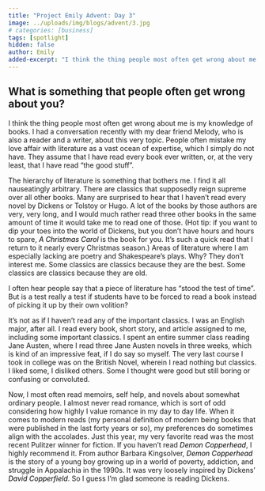 ```yaml
---
title: "Project Emily Advent: Day 3"
image: ../uploads/img/blogs/advent/3.jpg
# categories: [business]
tags: [spotlight]
hidden: false
author: Emily
added-excerpt: "I think the thing people most often get wrong about me is my knowledge of books. I had a conversation recently with my dear friend Melody, who is also a reader and a writer, about this very topic. People often mistake my love affair with literature as a vast ocean of expertise, which I simply do not have. They assume that I have read every book ever written, or, at the very least, that I have read “the good stuff”."
---
```


<style> em {color: black;} p a {color: #f0506e;}</style>

## What is something that people often get wrong about you?

I think the thing people most often get wrong about me is my knowledge of books. I had a conversation recently with my dear friend Melody, who is also a reader and a writer, about this very topic. People often mistake my love affair with literature as a vast ocean of expertise, which I simply do not have. They assume that I have read every book ever written, or, at the very least, that I have read “the good stuff”.

The hierarchy of literature is something that bothers me. I find it all nauseatingly arbitrary. There are classics that supposedly reign supreme over all other books. Many are surprised to hear that I haven’t read every novel by Dickens or Tolstoy or Hugo. A lot of the books by those authors are very, very long, and I would much rather read three other books in the same amount of time it would take me to read one of those. (Hot tip: if you want to dip your toes into the world of Dickens, but you don’t have hours and hours to spare, _A Christmas Carol_ is the book for you. It’s such a quick read that I return to it nearly every Christmas season.) Areas of literature where I am especially lacking are poetry and Shakespeare’s plays. Why? They don’t interest me. Some classics are classics because they are the best. Some classics are classics because they are old.

I often hear people say that a piece of literature has “stood the test of time”. But is a test really a test if students have to be forced to read a book instead of picking it up by their own volition?

It’s not as if I haven’t read any of the important classics. I was an English major, after all. I read every book, short story, and article assigned to me, including some important classics. I spent an entire summer class reading Jane Austen, where I read three Jane Austen novels in three weeks, which is kind of an impressive feat, if I do say so myself. The very last course I took in college was on the British Novel, wherein I read nothing but classics. I liked some, I disliked others. Some I thought were good but still boring or confusing or convoluted.

Now, I most often read memoirs, self help, and novels about somewhat ordinary people. I almost never read romance, which is sort of odd considering how highly I value romance in my day to day life. When it comes to modern reads (my personal definition of modern being books that were published in the last forty years or so), my preferences do sometimes align with the accolades. Just this year, my very favorite read was the most recent Pulitzer winner for fiction. If you haven’t read _Demon Copperhead_, I highly recommend it. From author Barbara Kingsolver, _Demon Copperhead_ is the story of a young boy growing up in a world of poverty, addiction, and struggle in Appalachia in the 1990s. It was very loosely inspired by Dickens’ _David Copperfield_. So I guess I’m glad someone is reading Dickens.
